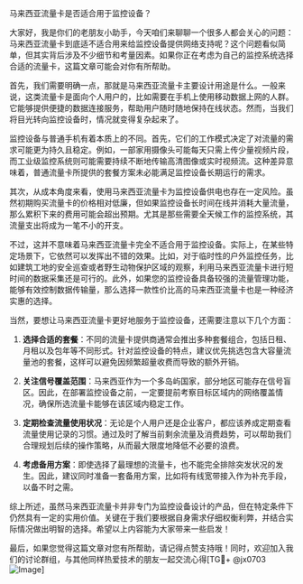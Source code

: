 马来西亚流量卡是否适合用于监控设备？

大家好，我是你们的老朋友小助手，今天咱们来聊聊一个很多人都会关心的问题：马来西亚流量卡到底适不适合用来给监控设备提供网络支持呢？这个问题看似简单，但其实背后涉及不少细节和考量因素。如果你正在考虑为自己的监控系统选择合适的流量卡，这篇文章可能会对你有所帮助。

首先，我们需要明确一点，那就是马来西亚流量卡主要设计用途是什么。一般来说，这类流量卡是面向个人用户的，比如需要在手机上使用移动数据上网的人群。它能够提供便捷的数据连接服务，帮助用户随时随地保持在线状态。然而，当我们将目光转向监控设备时，情况就变得复杂起来了。

监控设备与普通手机有着本质上的不同。首先，它们的工作模式决定了对流量的需求可能更为持久且稳定。例如，一部家用摄像头可能每天只需上传少量视频片段，而工业级监控系统则可能需要持续不断地传输高清图像或实时视频流。这种差异意味着，普通流量卡所提供的套餐方案未必能满足监控设备长期运行的需求。

其次，从成本角度来看，使用马来西亚流量卡为监控设备供电也存在一定风险。虽然初期购买流量卡的价格相对低廉，但如果监控设备长时间在线并消耗大量流量，那么累积下来的费用可能会超出预期。尤其是那些需要全天候工作的监控系统，其流量支出将成为一笔不小的开支。

不过，这并不意味着马来西亚流量卡完全不适合用于监控设备。实际上，在某些特定场景下，它依然可以发挥出不错的效果。比如，对于临时性的户外监控任务，比如建筑工地的安全巡查或者野生动物保护区域的观察，利用马来西亚流量卡进行短时间的数据采集还是可行的。此外，如果您的监控设备具备较强的流量管理功能，能够有效控制数据传输量，那么选择一款性价比高的马来西亚流量卡也是一种经济实惠的选择。

当然，要想让马来西亚流量卡更好地服务于监控设备，还需要注意以下几个方面：

1. **选择合适的套餐**：不同的流量卡提供商通常会推出多种套餐组合，包括日租、月租以及包年等不同形式。针对监控设备的特点，建议优先挑选包含大容量流量池的套餐，这样可以避免因频繁超量收费而导致的额外开销。

2. **关注信号覆盖范围**：马来西亚作为一个多岛屿国家，部分地区可能存在信号盲区。因此，在部署监控设备之前，一定要提前考察目标区域内的网络覆盖情况，确保所选流量卡能够在该区域内稳定工作。

3. **定期检查流量使用状况**：无论是个人用户还是企业客户，都应该养成定期查看流量使用记录的习惯。通过及时了解当前剩余流量及消费趋势，可以帮助我们合理规划后续的操作策略，从而最大限度地降低不必要的浪费。

4. **考虑备用方案**：即使选择了最理想的流量卡，也不能完全排除突发状况的发生。因此，建议同时准备一套备用方案，比如将有线宽带接入作为补充手段，以备不时之需。

综上所述，虽然马来西亚流量卡并非专门为监控设备设计的产品，但在特定条件下仍然具有一定的实用价值。关键在于我们要根据自身需求仔细权衡利弊，并结合实际情况做出明智的选择。希望以上内容能为大家带来一些启发！

最后，如果您觉得这篇文章对您有所帮助，请记得点赞支持哦！同时，欢迎加入我们的讨论群组，与其他同样热爱技术的朋友一起交流心得[TG💪+ @jx0703 ![Image](https://github.com/user-attachments/assets/dbca1d08-cadb-493c-b0ec-ad6f7a83f270)]